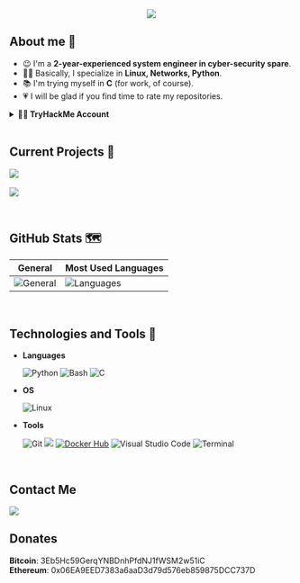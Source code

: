 <div align="center">
    <img src="https://capsule-render.vercel.app/api?type=waving&color=66FF66&height=300&section=header&text=Hi,%20I'm%20Organ13at0r%20👋&animation=twinkling&textSize=200)">
</div>

## About me 🫠
- 😉 I'm a **2-year-experienced system engineer in cyber-security spare**.
- 👨‍💻 Basically, I specialize in **Linux, Networks, Python**.
- 📚 I'm trying myself in **C** (for work, of course).
- 💗 I will be glad if you find time to rate my repositories.

<details>
    <summary><b>🐱‍💻 TryHackMe Account</b></summary>
    <p>
        <h4>General</h4>
        <a href="https://tryhackme.com" target="_blank">
            <img src="https://tryhackme-badges.s3.amazonaws.com/Organ13at0r.png" alt="TryHackMe" width="300">
        </a>
        <h4>Badges</h4>
        <ul>
            <li><a href="https://tryhackme.com/Organ13at0r/badges/terminaled" target="_blank">cat linux.txt</a></li>
            <li><a href="https://tryhackme.com/Organ13at0r/badges/security-awareness" target="_blank">Security Awareness</a></li>
            <li><a href="https://tryhackme.com/Organ13at0r/badges/intro-to-pentesting" target="_blank">Pentensint Principles</a></li>
            <li><a href="https://tryhackme.com/Organ13at0r/badges/web-fund" target="_blank">Webbed</a></li>
        </ul>
    </p>
</details>

<br>

## Current Projects 🚧
<p>
    <a href="https://github.com/0rgan13at0r/sshmanager" target="_blank">
        <img src="https://github-readme-stats.vercel.app/api/pin/?username=0rgan13at0r&repo=sshmanager&theme=tokyonight">
    </a><br><br>
    <a href="https://github.com/0rgan13at0r/linux" target="_blank">
        <img src="https://github-readme-stats.vercel.app/api/pin/?username=0rgan13at0r&repo=linux&theme=tokyonight">
    </a>
</p>

<br>

## GitHub Stats 🗺️
| General | Most Used Languages |
| --- | --- |
| ![General](https://github-readme-stats.vercel.app/api?username=0rgan13at0r&theme=tokyonight&show_icons=true&hide_title=true&rank_icon=github) | ![Languages](https://github-readme-stats.vercel.app/api/top-langs/?username=0rgan13at0r&theme=tokyonight&card_width=452&hide_title=true&layout=compact)

<br>

## Technologies and Tools 🧰
<p align="center">

- **Languages**

    ![Python](https://img.shields.io/badge/Python%20-%2314354C.svg?style=for-the-badge&logo=python&logoColor=white)
    ![Bash](https://img.shields.io/badge/Bash-%234EAA25.svg?style=for-the-badge&logo=gnu-bash&logoColor=white)
    ![C](https://img.shields.io/badge/C%20-%232370ED.svg?style=for-the-badge&logo=c&logoColor=white)
    
- **OS**

    ![Linux](https://img.shields.io/badge/Linux-%23FCC624.svg?style=for-the-badge&logo=linux&logoColor=black)
    
- **Tools**

    ![Git](https://img.shields.io/badge/Git-%23F05032.svg?style=for-the-badge&logo=git&logoColor=white)
    <a href="https://github.com/0rgan13at0r" target="_blank"><img src="https://img.shields.io/badge/GitHub-%23181717.svg?style=for-the-badge&logo=github&logoColor=white"></a>
    <a href="https://hub.docker.com" target="_blank"><img src="https://img.shields.io/badge/Docker-%232496ED.svg?style=for-the-badge&logo=docker&logoColor=white" alt="Docker Hub"></a>
    ![Visual Studio Code](https://img.shields.io/badge/Visual%20Studio%20Code-%23007ACC.svg?style=for-the-badge&logo=visual-studio-code&logoColor=white)
    ![Terminal](https://img.shields.io/badge/Terminal-%23241F31.svg?style=for-the-badge&logo=gnome-terminal&logoColor=white)
</p>
    
<br>
    
## Contact Me
<a href="https://t.me/found101" target="_blank">
  <img src="https://img.shields.io/badge/Telegram-%2326A5E4.svg?style=for-the-badge&logo=telegram&logoColor=white">
</a>

<br>

## Donates
<div>
    <b>Bitcoin</b>: 3Eb5Hc59GerqYNBDnhPfdNJ1fWSM2w51iC<br>
    <b>Ethereum</b>: 0x06EA9EED7383a6aaD3d79d576eb859875DCC737D
</div> 
